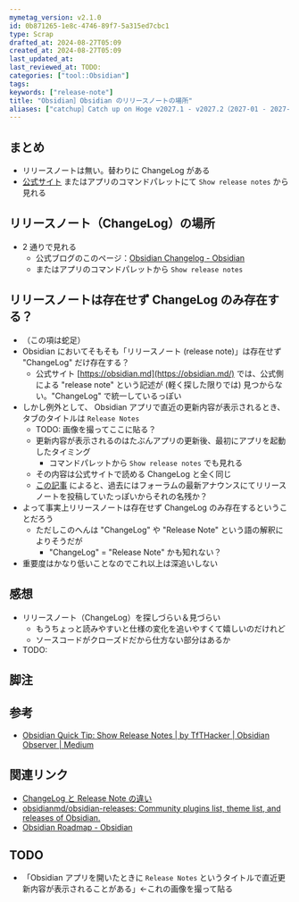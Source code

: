 ```yaml
---
mymetag_version: v2.1.0
id: 0b871265-1e8c-4746-89f7-5a315ed7cbc1
type: Scrap
drafted_at: 2024-08-27T05:09
created_at: 2024-08-27T05:09
last_updated_at:
last_reviewed_at: TODO:
categories: ["tool::Obsidian"]
tags:
keywords: ["release-note"]
title: "Obsidian］Obsidian のリリースノートの場所"
aliases: ["catchup］Catch up on Hoge v2027.1 - v2027.2（2027-01 - 2027-07"]
---
```


## まとめ

- リリースノートは無い。替わりに ChangeLog がある
- [公式サイト](https://obsidian.md/changelog/) またはアプリのコマンドパレットにて `Show release notes` から見れる

## リリースノート（ChangeLog）の場所

- 2 通りで見れる
    - 公式ブログのこのページ：[Obsidian Changelog - Obsidian](https://obsidian.md/changelog/)
    - またはアプリのコマンドパレットから `Show release notes`

## リリースノートは存在せず ChangeLog のみ存在する？

- （この項は蛇足）
- Obsidian においてそもそも「リリースノート (release note)」は存在せず "ChangeLog" だけ存在する？
    - 公式サイト [https://obsidian.md](https://obsidian.md/) では、公式側による "release note" という記述が (軽く探した限りでは) 見つからない。"ChangeLog" で統一しているっぽい
- しかし例外として、 Obsidian アプリで直近の更新内容が表示されるとき、タブのタイトルは `Release Notes`
    - TODO: 画像を撮ってここに貼る？
    - 更新内容が表示されるのはたぶんアプリの更新後、最初にアプリを起動したタイミング
        - コマンドパレットから `Show release notes` でも見れる
    - その内容は公式サイトで読める ChangeLog と全く同じ
    - [この記事](https://medium.com/obsidian-observer/obsidian-quick-tip-show-release-notes-8247914b53a3) によると、過去にはフォーラムの最新アナウンスにてリリースノートを投稿していたっぽいからそれの名残か？
- よって事実上リリースノートは存在せず ChangeLog のみ存在するということだろう
    - ただしこのへんは "ChangeLog" や "Release Note" という語の解釈によりそうだが
        - "ChangeLog" = "Release Note" かも知れない？
- 重要度はかなり低いことなのでこれ以上は深追いしない

## 感想

- リリースノート（ChangeLog）を探しづらい＆見づらい
    - もうちょっと読みやすいと仕様の変化を追いやすくて嬉しいのだけれど
    - ソースコードがクローズドだから仕方ない部分はあるか
- TODO:

## 脚注

[^1]: foobarbaz

## 参考

- [Obsidian Quick Tip: Show Release Notes | by TfTHacker | Obsidian Observer | Medium](https://medium.com/obsidian-observer/obsidian-quick-tip-show-release-notes-8247914b53a3)

## 関連リンク

- [ChangeLog と Release Note の違い](./a8becb2e-7e98-44c1-9663-d2035e3893ee.md)
- [obsidianmd/obsidian-releases: Community plugins list, theme list, and releases of Obsidian.](https://github.com/obsidianmd/obsidian-releases)
- [Obsidian Roadmap - Obsidian](https://obsidian.md/roadmap/)

## TODO

- 「Obsidian アプリを開いたときに `Release Notes` というタイトルで直近更新内容が表示されることがある」←これの画像を撮って貼る
